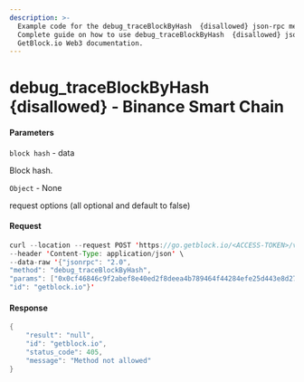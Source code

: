 ```yaml
---
description: >-
  Example code for the debug_traceBlockByHash  {disallowed} json-rpc method.
  Сomplete guide on how to use debug_traceBlockByHash  {disallowed} json-rpc in
  GetBlock.io Web3 documentation.
---
```


# debug\_traceBlockByHash {disallowed} - Binance Smart Chain

#### Parameters

`block hash` - data

Block hash.

`Object` - None

request options (all optional and default to false)

#### Request

```java
curl --location --request POST 'https://go.getblock.io/<ACCESS-TOKEN>/v1/mainnet/' \
--header 'Content-Type: application/json' \
--data-raw '{"jsonrpc": "2.0",
"method": "debug_traceBlockByHash",
"params": ["0x0cf46846c9f2abef8e40ed2f8deea4b789464f44284efe25d443e8d272393fce", null],
"id": "getblock.io"}'
```

#### Response

```java
{
    "result": "null",
    "id": "getblock.io",
    "status_code": 405,
    "message": "Method not allowed"
}
```
